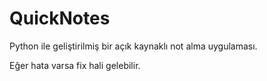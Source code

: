 # QuickNotes
Python ile geliştirilmiş bir açık kaynaklı not alma uygulaması.

Eğer hata varsa fix hali gelebilir.
